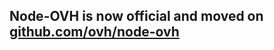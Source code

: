 ## Node-OVH is now official and moved on [github.com/ovh/node-ovh](https://github.com/ovh/node-ovh)
